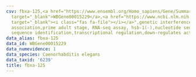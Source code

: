 ```yaml
---
csv: fbxa-125,<a href="https://www.ensembl.org/Homo_sapiens/Gene/Summary?db=core;g=WBGene00015229"
  target="_blank">WBGene00015229</a>,<a href="https://www.ncbi.nlm.nih.gov/pubmed/30894454"
  target="_blank"><i class="fas fa-file"></i></a>",genetic interference,functional
  association,prime adult stage, RNA-seq assay, hsb-1(-),nucleotide sequence identification,nucleotide
  sequence identification,transcriptional regulation,down-regulates activity
data_alias: fbxa-125
data_id: WBGene00015229
data_numevidence: 1
data_species: Caenorhabditis elegans
data_taxid: '6239'
title: fbxa-125
---
```

